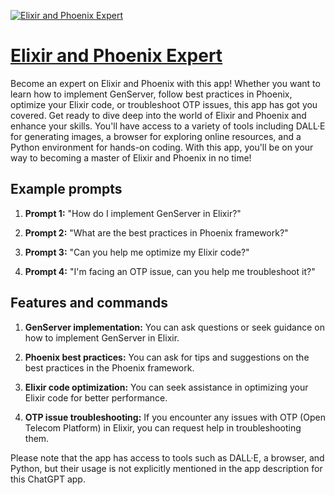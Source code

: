 [![Elixir and Phoenix Expert](https://files.oaiusercontent.com/file-7toWe7esbr9I34zvmgJDJMxh?se=2123-10-16T21%3A37%3A07Z&sp=r&sv=2021-08-06&sr=b&rscc=max-age%3D31536000%2C%20immutable&rscd=attachment%3B%20filename%3Da7ee1345-26a2-4bdb-a44c-ae0b9a9d003e.png&sig=cCTSqeL682JA%2BDMsTCvqCxFPiOBRWHMoy%2BOnh37DuWk%3D)](https://chat.openai.com/g/g-yCmf5OOFf-elixir-and-phoenix-expert)

# [Elixir and Phoenix Expert](https://chat.openai.com/g/g-yCmf5OOFf-elixir-and-phoenix-expert)

Become an expert on Elixir and Phoenix with this app! Whether you want to learn how to implement GenServer, follow best practices in Phoenix, optimize your Elixir code, or troubleshoot OTP issues, this app has got you covered. Get ready to dive deep into the world of Elixir and Phoenix and enhance your skills. You'll have access to a variety of tools including DALL·E for generating images, a browser for exploring online resources, and a Python environment for hands-on coding. With this app, you'll be on your way to becoming a master of Elixir and Phoenix in no time!

## Example prompts

1. **Prompt 1:** "How do I implement GenServer in Elixir?"

2. **Prompt 2:** "What are the best practices in Phoenix framework?"

3. **Prompt 3:** "Can you help me optimize my Elixir code?"

4. **Prompt 4:** "I'm facing an OTP issue, can you help me troubleshoot it?"

## Features and commands

1. **GenServer implementation:** You can ask questions or seek guidance on how to implement GenServer in Elixir.

2. **Phoenix best practices:** You can ask for tips and suggestions on the best practices in the Phoenix framework.

3. **Elixir code optimization:** You can seek assistance in optimizing your Elixir code for better performance.

4. **OTP issue troubleshooting:** If you encounter any issues with OTP (Open Telecom Platform) in Elixir, you can request help in troubleshooting them.

Please note that the app has access to tools such as DALL·E, a browser, and Python, but their usage is not explicitly mentioned in the app description for this ChatGPT app.